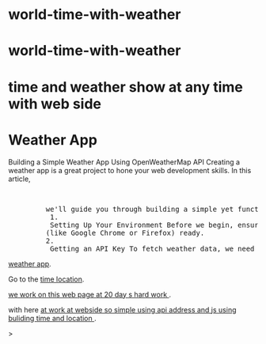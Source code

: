# world-time-with-weather
# world-time-with-weather
# time and weather  show at any time with web side 

<body>
    <div class="container">
        <h1>Weather App</h1>
        <p>Building a Simple Weather App Using OpenWeatherMap API Creating a weather app is a great project to hone your web development skills. In this article,</p><br><pre>
         we'll guide you through building a simple yet functional weather app using HTML, CSS, and JavaScript, with the help of the OpenWeatherMap API.
          1.
          Setting Up Your Environment Before we begin, ensure you have a code editor (like Visual Studio Code) and a web browser 
         (like Google Chrome or Firefox) ready. 
         2.
          Getting an API Key To fetch weather data, we need an API key from OpenWeatherMap. Sign up on OpenWeatherMap and obtain your unique API key. 3. Creating the HTML Structure We'll start by creating the basic structure of our weather app. Create an index.html file with the following content: this pagarapht write in code</pre>
        <p><a href="#section1">weather app</a>.</p> <p>Go to the <a href="#section2">time location</a>.</p>
        <a href="#section1">we work on this web page at 20 day s hard work </a>.</p> <p>with here <a href="#sectiion">at work at webside so simple using api address and js using buliding time and location 
        </a>.</p>
    <script src="app.js"></script>
</body>>
</html>
